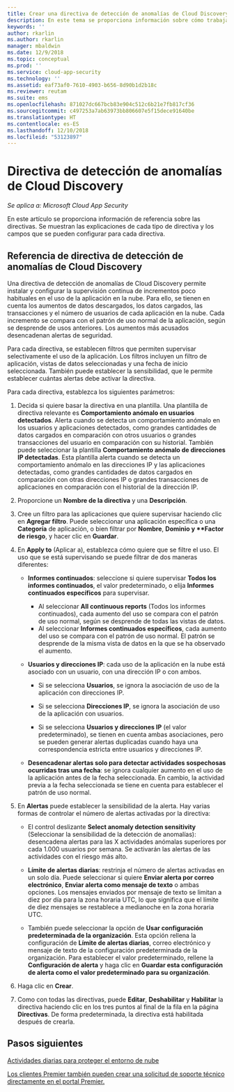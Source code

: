 ```yaml
---
title: Crear una directiva de detección de anomalías de Cloud Discovery en Cloud App Security | Microsoft Docs
description: En este tema se proporciona información sobre cómo trabajar con directivas de detección de anomalías de Cloud Discovery.
keywords: ''
author: rkarlin
ms.author: rkarlin
manager: mbaldwin
ms.date: 12/9/2018
ms.topic: conceptual
ms.prod: ''
ms.service: cloud-app-security
ms.technology: ''
ms.assetid: eaf73af0-7610-4903-b656-8d90b1d2b18c
ms.reviewer: reutam
ms.suite: ems
ms.openlocfilehash: 871027dc667bcb83e904c512c6b21e7fb817cf36
ms.sourcegitcommit: c497253a7ab63973bb806607e5f15dece91640be
ms.translationtype: HT
ms.contentlocale: es-ES
ms.lasthandoff: 12/10/2018
ms.locfileid: "53123897"
---
```

# <a name="cloud-discovery-anomaly-detection-policy"></a>Directiva de detección de anomalías de Cloud Discovery

*Se aplica a: Microsoft Cloud App Security*

En este artículo se proporciona información de referencia sobre las directivas. Se muestran las explicaciones de cada tipo de directiva y los campos que se pueden configurar para cada directiva.  
  
## <a name="cloud-discovery-anomaly-detection-policy-reference"></a>Referencia de directiva de detección de anomalías de Cloud Discovery
  
Una directiva de detección de anomalías de Cloud Discovery permite instalar y configurar la supervisión continua de incrementos poco habituales en el uso de la aplicación en la nube. Para ello, se tienen en cuenta los aumentos de datos descargados, los datos cargados, las transacciones y el número de usuarios de cada aplicación en la nube. Cada incremento se compara con el patrón de uso normal de la aplicación, según se desprende de usos anteriores. Los aumentos más acusados desencadenan alertas de seguridad.  
 
Para cada directiva, se establecen filtros que permiten supervisar selectivamente el uso de la aplicación. Los filtros incluyen un filtro de aplicación, vistas de datos seleccionadas y una fecha de inicio seleccionada. También puede establecer la sensibilidad, que le permite establecer cuántas alertas debe activar la directiva.  

Para cada directiva, establezca los siguientes parámetros:

1. Decida si quiere basar la directiva en una plantilla. Una plantilla de directiva relevante es **Comportamiento anómalo en usuarios detectados**. Alerta cuando se detecta un comportamiento anómalo en los usuarios y aplicaciones detectados, como grandes cantidades de datos cargados en comparación con otros usuarios o grandes transacciones del usuario en comparación con su historial. También puede seleccionar la plantilla **Comportamiento anómalo de direcciones IP detectadas**. Esta plantilla alerta cuando se detecta un comportamiento anómalo en las direcciones IP y las aplicaciones detectadas, como grandes cantidades de datos cargados en comparación con otras direcciones IP o grandes transacciones de aplicaciones en comparación con el historial de la dirección IP. 
 
2. Proporcione un **Nombre de la directiva** y una **Descripción**.  

3. Cree un filtro para las aplicaciones que quiere supervisar haciendo clic en <strong>Agregar filtro</strong>. 
   Puede seleccionar una aplicación específica o una <strong>Categoría</strong> de aplicación, o bien filtrar por <strong>Nombre</strong>, <strong>Dominio y **Factor de riesgo</strong>, y hacer clic en <strong>Guardar</strong>.

4. En **Apply to** (Aplicar a), establezca cómo quiere que se filtre el uso. El uso que se está supervisando se puede filtrar de dos maneras diferentes:  
  
    - **Informes continuados**: seleccione si quiere supervisar **Todos los informes continuados**, el valor predeterminado, o elija **Informes continuados específicos** para supervisar.  
  
        - Al seleccionar **All continuous reports** (Todos los informes continuados), cada aumento del uso se compara con el patrón de uso normal, según se desprende de todas las vistas de datos.  
        - Al seleccionar **Informes continuados específicos**, cada aumento del uso se compara con el patrón de uso normal. El patrón se desprende de la misma vista de datos en la que se ha observado el aumento.  
  
    - **Usuarios y direcciones IP**: cada uso de la aplicación en la nube está asociado con un usuario, con una dirección IP o con ambos.  
  
        - Si se selecciona **Usuarios**, se ignora la asociación de uso de la aplicación con direcciones IP.  
  
        - Si se selecciona **Direcciones IP**, se ignora la asociación de uso de la aplicación con usuarios.  
  
        - Si se selecciona **Usuarios y direcciones IP** (el valor predeterminado), se tienen en cuenta ambas asociaciones, pero se pueden generar alertas duplicadas cuando haya una correspondencia estricta entre usuarios y direcciones IP.

    - **Desencadenar alertas solo para detectar actividades sospechosas ocurridas tras una fecha**: se ignora cualquier aumento en el uso de la aplicación antes de la fecha seleccionada. En cambio, la actividad previa a la fecha seleccionada se tiene en cuenta para establecer el patrón de uso normal.  
  
5. En **Alertas** puede establecer la sensibilidad de la alerta. Hay varias formas de controlar el número de alertas activadas por la directiva:  
  
    - El control deslizante **Select anomaly detection sensitivity** (Seleccionar la sensibilidad de la detección de anomalías): desencadena alertas para las X actividades anómalas superiores por cada 1.000 usuarios por semana. Se activarán las alertas de las actividades con el riesgo más alto.  
  
    - **Límite de alertas diarias**: restrinja el número de alertas activadas en un solo día. Puede seleccionar si quiere **Enviar alerta por correo electrónico**, **Enviar alerta como mensaje de texto** o ambas opciones. Los mensajes enviados por mensaje de texto se limitan a diez por día para la zona horaria UTC, lo que significa que el límite de diez mensajes se restablece a medianoche en la zona horaria UTC.

    - También puede seleccionar la opción de **Usar configuración predeterminada de la organización**. Esta opción rellena la configuración de **Límite de alertas diarias**, correo electrónico y mensaje de texto de la configuración predeterminada de la organización. Para establecer el valor predeterminado, rellene la **Configuración de alerta** y haga clic en **Guardar esta configuración de alerta como el valor predeterminado para su organización**.

6. Haga clic en **Crear**.

7. Como con todas las directivas, puede **Editar**, **Deshabilitar** y **Habilitar** la directiva haciendo clic en los tres puntos al final de la fila en la página **Directivas**. De forma predeterminada, la directiva está habilitada después de crearla.

## <a name="next-steps"></a>Pasos siguientes  
[Actividades diarias para proteger el entorno de nube](daily-activities-to-protect-your-cloud-environment.md)   

[Los clientes Premier también pueden crear una solicitud de soporte técnico directamente en el portal Premier.](https://premier.microsoft.com/)  
  
  